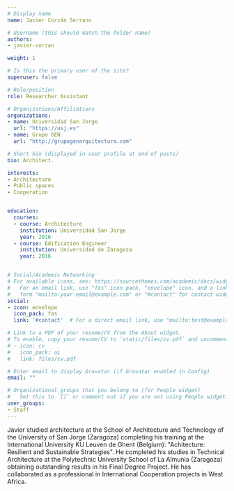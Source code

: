 ```yaml
---
# Display name
name: Javier Corzán Serrano

# Username (this should match the folder name)
authors:
- javier-corzan

weight: 1

# Is this the primary user of the site?
superuser: false

# Role/position
role: Researcher Assistant

# Organizations/Affiliations
organizations:
- name: Universidad San Jorge
  url: "https://usj.es"
- name: Grupo GEN
  url: "http://grupogenarquitectura.com"

# Short bio (displayed in user profile at end of posts)
bio: Architect.

interests:
- Architecture
- Public spaces
- Cooperation


education:
  courses:
  - course: Architecture
    institution: Universidad San Jorge
    year: 2016
  - course: Edification Engineer
    institution: Universidad de Zaragoza
    year: 2016


# Social/Academic Networking
# For available icons, see: https://sourcethemes.com/academic/docs/widgets/#icons
#   For an email link, use "fas" icon pack, "envelope" icon, and a link in the
#   form "mailto:your-email@example.com" or "#contact" for contact widget.
social:
- icon: envelope
  icon_pack: fas
  link: '#contact'  # For a direct email link, use "mailto:test@example.org".

# Link to a PDF of your resume/CV from the About widget.
# To enable, copy your resume/CV to `static/files/cv.pdf` and uncomment the lines below.
# - icon: cv
#   icon_pack: ai
#   link: files/cv.pdf

# Enter email to display Gravatar (if Gravatar enabled in Config)
email: ""

# Organizational groups that you belong to (for People widget)
#   Set this to `[]` or comment out if you are not using People widget.
user_groups:
- Staff
---
```


Javier studied architecture at the School of Architecture and Technology of the University of San Jorge (Zaragoza) completing his training at the International University KU Leuven de Ghent (Belgium): "Achitecture: Resilient and Sustainable Strategies". He completed his studies in Technical Architecture at the Polytechnic University School of La Almunia (Zaragoza) obtaining outstanding results in his Final Degree Project. He has collaborated as a professional in International Cooperation projects in West Africa.
